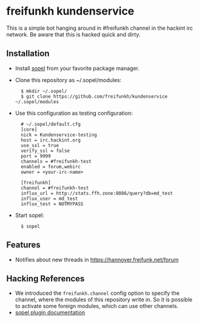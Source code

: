 freifunkh kundenservice
=======================

This is a simple bot hanging around in #freifunkh channel in the
hackint irc network. Be aware that this is hacked quick and dirty.

Installation
------------

- Install [sopel](https://sopel.chat/) from your favorite package manager.

- Clone this repository as ~/.sopel/modules:

        $ mkdir ~/.sopel/
        $ git clone https://github.com/freifunkh/kundenservice ~/.sopel/modules

- Use this configuration as testing configuration:

        # ~/.sopel/default.cfg
        [core]
        nick = Kundenservice-testing
        host = irc.hackint.org
        use_ssl = true
        verify_ssl = false
        port = 9999
        channels = #freifunkh-test
        enabled = forum,webirc
        owner = <your-irc-name>

        [freifunkh]
        channel = #freifunkh-test
        influx_url = http://stats.ffh.zone:8086/query?db=md_test
        influx_user = md_test
        influx_test = NOTMYPASS

- Start sopel:

        $ sopel

Features
--------

- Notifies about new threads in https://hannover.freifunk.net/forum

Hacking References
------------------

- We introduced the ```freifunkh.channel``` config option to specify the
  channel, where the modules of this repository write in. So it is possible
  to activate some foreign modules, which can use other channels.
- [sopel plugin documentation](https://sopel.chat/docs/plugin.html)
